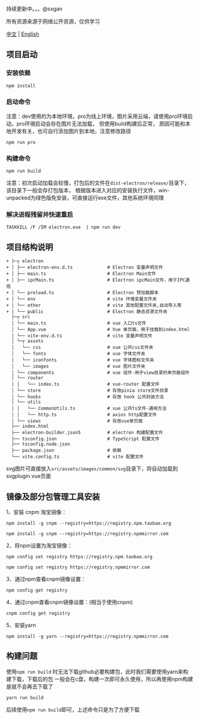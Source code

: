 持续更新中。。。@sxgan

所有资源来源于网络公开资源，仅供学习

[中文](README.md) | [English](README.en.md)

## 项目启动

### 安装依赖

```sh
npm install
```
### 启动命令
注意：dev使用的为本地环境，pro为线上环境，图片采用云端，请使用pro环境启动，pro环境启动会存在图片无法加载，
但使用build构建后正常， 原因可能和本地开发有关，也可自行添加图片到本地，注意修改路径
```shell
npm run pro
```
### 构建命令
```shell
npm run build
```
注意：初次启动加载会较慢，打包后的文件在`dist-electron/release/`目录下，该目录下一般会存打包版本，
根据版本进入对应的安装执行文件，win-unpacked为绿色版免安装，可直接运行exe文件，其他系统环境同理

### 解决进程残留并快速重启
```shell
TASKKILL /F /IM electron.exe  | npm run dev
```

## 项目结构说明
```text
+ ├─┬ electron
+ │ ├── electron-env.d.ts             # Electron 变量声明文件   
+ │ ├── main.ts                       # Electron Main文件  
+ │ ├── ipcMain.ts                    # Electron ipcMain文件，用于IPC通信  
+ │ └── preload.ts                    # Electron 预加载脚本
+ │ └── env                           # vite 环境变量文件夹
+ │ └── other                         # vite 其他配置文件夹,自动导入等
+ │ └── public                        # Electron 静态资源文件夹
  ├─┬ src
  │ └── main.ts                       # vue 入口ts文件
  │ └── App.vue                       # Vue 单页面，用于挂载到index.html
  │ └── vite-env.d.ts                 # vite 变量声明文件
  │ └─┬ assets
  │   └── css                         # vue 公共css文件夹
  │   └── fonts                       # vue 字体文件夹
  │   └── iconfonts                   # vue 字体图标文件夹
  │   └── images                      # vue 图片文件夹
  │ └── components                    # vue 组件-用于view目录的单页面组件
  │ └── router                        
  │ │   └── index.ts                  # vue-router 配置文件
  │ └── store                         # 存放pinia store文件目录
  │ └── hooks                         # 存放 hook 公共封装方法
  │ └── utils                         
  │ │   └── CommonUtils.ts            # vue 公共ts文件-通用方法
  │ │   └── http.ts                   # axios http配置文件
  │ └── views                         # 存放vue单页面
  ├── index.html
  ├── electron-builder.json5          # electron 构建配置文件
  ├── tsconfig.json                   # TypeScript 配置文件
  ├── tsconfig.node.json
  ├── package.json                    # 依赖
  └── vite.config.ts                  # vite 配置文件
```
svg图片可直接放入`src/assets/images/common/svg`目录下，将自动加载到svgplugin.vue页面
## 镜像及部分包管理工具安装

1、安装 cnpm 淘宝镜像：
```shell
npm install -g cnpm --registry=https://registry.npm.taobao.org

npm install -g cnpm --registry=https://registry.npmmirror.com
```
2、将npm设置为淘宝镜像：
```shell
npm config set registry https://registry.npm.taobao.org

npm config set registry https://registry.npmmirror.com
```
3、通过npm查看cnpm镜像设置：
```shell
npm config get registry
```
4、通过cnpm查看cnpm镜像设置：(相当于使用cnpm)
```shell
cnpm config get registry
```
5、安装yarn
```shell
npm install -g yarn --registry=https://registry.npmmirror.com
```

## 构建问题
使用`npm run build` 时无法下载github必要构建包，此时我们需要使用yarn来构建下载，下载后的包
一般会在c盘，构建一次即可永久使用，所以再使用npm构建是就不会再去下载了
```shell 
yarn run build
```
后续使用`npm run build`即可，上述命令只是为了方便下载
